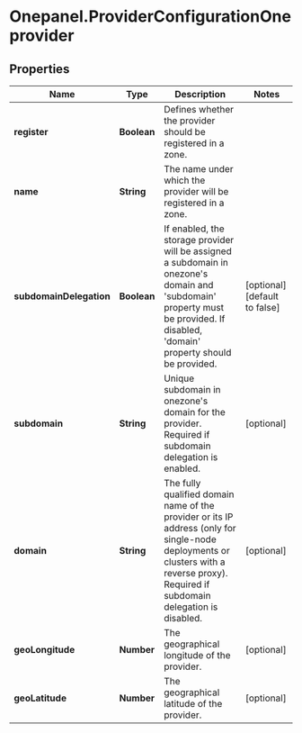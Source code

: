# Onepanel.ProviderConfigurationOneprovider

## Properties
Name | Type | Description | Notes
------------ | ------------- | ------------- | -------------
**register** | **Boolean** | Defines whether the provider should be registered in a zone. | 
**name** | **String** | The name under which the provider will be registered in a zone. | 
**subdomainDelegation** | **Boolean** | If enabled, the storage provider will be assigned a subdomain in onezone&#39;s  domain and &#39;subdomain&#39; property must be provided. If disabled,  &#39;domain&#39; property should be provided.  | [optional] [default to false]
**subdomain** | **String** | Unique subdomain in onezone&#39;s domain for the provider. Required if subdomain  delegation is enabled.  | [optional] 
**domain** | **String** | The fully qualified domain name of the provider or its IP address (only for  single-node deployments or clusters with a reverse proxy). Required if subdomain  delegation is disabled.  | [optional] 
**geoLongitude** | **Number** | The geographical longitude of the provider. | [optional] 
**geoLatitude** | **Number** | The geographical latitude of the provider. | [optional] 


